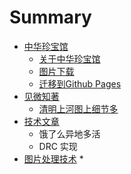 # Summary

* [中华珍宝馆](README.md)
  * [关于中华珍宝馆](guan-yu-zhong-hua-zhen-bao-guan.md)
  * [图片下载](tu-pian-xia-zai.md)
  * [迁移到Github Pages](qian-yi-dao-github-pages.md)
* [见微知著](sample1.md)
  * [清明上河图上细节多](sample1/qing-ming-shang-he-tu-shang-xi-jie-duo.md)
* [技术文章](ji-zhu-wen-zhang.md)
  * 饿了么异地多活
  * DRC 实现
* [图片处理技术](tu-pian-chu-li-ji-zhu.md)
  * 

